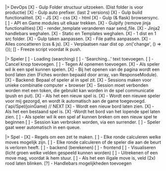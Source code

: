 |> DevOps
    [X] - Gulp Folder structuur uitzoeken. (Dist folder is voor productie)
    [X] - Gulp auto prefixer. (last 2 versions)
    [X] - Gulp build functionaliteit.
        [X] - JS
        [X] - css
        [X] - html
    [X] - Gulp (& flask) browsersync.
    [ ] - API en Game modules uit elkaar trekken.
    [X] - Gulpify (remove jinja functionalities)
        [X] - render_template veranderen naar send_file.
        [X] - Jinja2 handlebars weghalen.
        [X] - Static en Templates weghalen.
        [X] - 1 dist en 1 src folder.
        [X] - Gulp taken aanpassen.
            [X] - File paths aanpassen.
            [X] - Alles concatteren (css & js).
            [X] - Verplaatsen naar dist op .on('change', () => {});
    [] - Freeze script voordat ik push.

|> Speler
    [ ] - Loading (searching)
        [ ] - 'Searching...' text toevoegen.
        [ ] - Cancel knop toevoegen.
        [ ] - Tegen AI opnemen toevoegen.
    [X] - Als speler wil ik een spel kunnen spelen.
        [X] - Bij het openen van de pagina wordt een bord laten zien (Fiches worden bepaald door array, van ResponseModule).
            [X] - Backend: Bepaal of speler al in spel zit.
                [X] - Sessions maken voor unieke combinatie computer + browser
                [X] - Session moet verbonden worden met een token, die gebruikt kan worden in de spel communicatie (push en put).
            [X] - Als het een nieuw spel is.
                [X] - Wordt een nieuwe speler voor mij gezorgd, en wordt ik automatisch aan de game toegevoegd. ('api/Spel/joinGame) // NEXT
                [X] - Wordt een nieuw bord laten zien.
            [X] - Als het een bestaand spel is.
                [X] -Wordt het bord van het lopende spel laten zien.
    [ ] - Als speler wil ik een spel af kunnen breken om een nieuw spel te beginnen 
        [ ] - Session kan verbroken worden, via een surrender.
        [ ] - Speler gaat weer automatisch in een queue.
        

|> Spel -
    [X] - Regels om een zet te maken.
    [ ] - Elke ronde calculeren welke moves mogelijk zijn.
    [ ] - Elke ronde calculeren of de speler die aan de beurt is verloren heeft.
        [ ] - backend (berekenen)
        [ ] - frontend
            [ ] - Visualiseren (licht groen welke velden gespeeld kunnen worden)
            [ ] - Uitrekenen of een move mag, voordat ik hem stuur.
                [ ] - Als het een iligale move is, veld (2x) rood laten blinken.
    [?] - Handlebars mogelijkheden toevoegen 